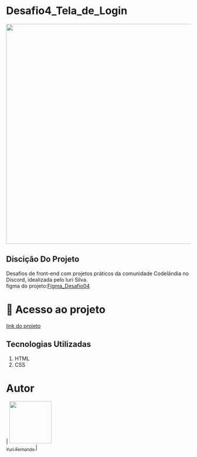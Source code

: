 # Desafio4_Tela_de_Login

<img src="/imagem/Captura de Tela (15).png" width="600px">
<h2>Discição Do Projeto</h2>
<p>Desafios de front-end com projetos práticos da comunidade Codelândia no Discord, idealizada pelo Iuri Silva. <br>
  figma do projeto:<a href="https://www.figma.com/file/Yb9IBH56g7T1hdIyZ3BMNO/Desafios---Codel%C3%A2ndia?node-id=4588%3A53&mode=dev">Figma_Desafio04</a> </p>


# 📁 Acesso ao projeto
<a href="https://yurifernand.github.io/Tela_de_Login/" Target="_blank"> link do projeto</a>

<h2>Tecnologias Utilizadas</h2>
<ol>
  <li>HTML</li>
  <li>CSS</li>
</ol>

# Autor

| [<img loading="lazy" src="https://avatars.githubusercontent.com/u/82898931?v=4" width=115><br><sub>Yuri Fernando </sub>](https://github.com/YuriFernand) |
